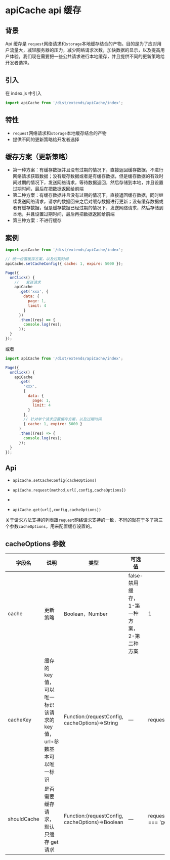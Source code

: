 # apiCache api 缓存

## 背景

Api 缓存是 `request`网络请求和`storage`本地缓存结合的产物。目的是为了应对用户流量大，减轻服务器的压力，减少网络请求次数，加快数据的显示，以及提高用户体验。我们现在需要把一些公共请求进行本地缓存，并且提供不同的更新策略给开发者选择。

## 引入

在 index.js 中引入

```javascript
import apiCache from '/dist/extends/apiCache/index';
```

## 特性

- `request`网络请求和`storage`本地缓存结合的产物
- 提供不同的更新策略给开发者选择

## 缓存方案（更新策略）

- 第一种方案：有缓存数据并且没有过期的情况下，直接返回缓存数据，不进行网络请求获取数据；没有缓存数据或者是有缓存数据，但是缓存数据的有效时间过期的情况下，发送网络请求，等待数据返回，然后存储到本地，并且设置过期时间，最后在把数据返回给前端
- 第二种方案：有缓存数据并且没有过期的情况下，直接返回缓存数据，同时继续发送网络请求，请求的数据回来之后对缓存数据进行更新；没有缓存数据或者有缓存数据，但是缓存数据已经过期的情况下，发送网络请求，然后存储到本地，并且设置过期时间，最后再把数据返回给前端
- 第三种方案：不进行缓存

## 案例

```javascript
import apiCache from '/dist/extends/apiCache/index';

// 统一设置缓存方案，以及过期时间
apiCache.setCacheConfig({ cache: 1, expire: 5000 });

Page({
  onClick() {
    //   发送请求
    apiCache
      .get('xxx', {
        data: {
          page: 1,
          limit: 4
        }
      })
      .then((res) => {
        console.log(res);
      });
  }
});
```

或者

```javascript
import apiCache from '/dist/extends/apiCache/index';

Page({
  onClick() {
    apiCache
      .get(
        'xxx',
        {
          data: {
            page: 1,
            limit: 4
          }
        },
        // 针对单个请求设置缓存方案，以及过期时间
        { cache: 1, expire: 5000 }
      )
      .then((res) => {
        console.log(res);
      });
  }
});
```

## Api

- `apiCache.setCacheConfig(cacheOptions)`

- `apiCache.request(method,url[,config,cacheOptions])`
-
- `apiCache.get(url[,config,cacheOptions])`

关于请求方法支持的列表跟`request`网络请求支持的一致，不同的就在于多了第三个参数`cacheOptions`，用来配置缓存设置的。

## cacheOptions 参数

| 字段名      | 说明                                                                 | 类型                                            | 可选值                                     | 默认值                         |
| ----------- | -------------------------------------------------------------------- | ----------------------------------------------- | ------------------------------------------ | ------------------------------ |
| cache       | 更新策略                                                             | Boolean，Number                                 | false-禁用缓存，1-第一种方案，2-第二种方案 | 1                              |
| cacheKey    | 缓存的 key 值，可以唯一标识该请求的 key 值，url+参数基本可以唯一标识 | Function:(requestConfig, cacheOptions)=>String  | —                                          | requestConfig.url              |
| shouldCache | 是否需要缓存请求，默认只缓存 get 请求                                | Function:(requestConfig, cacheOptions)=>Boolean | —                                          | requestConfig.method === 'get' |

